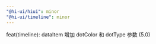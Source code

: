 ```yaml
---
"@hi-ui/hiui": minor
"@hi-ui/timeline": minor
---
```


feat(timeline): dataItem 增加 dotColor 和 dotType 参数 (5.0)
